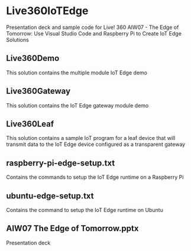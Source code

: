 # Live360IoTEdge
Presentation deck and sample code for Live! 360 AIW07 - The Edge of Tomorrow: Use Visual Studio Code and Raspberry Pi to Create IoT Edge Solutions

## Live360Demo
This solution contains the multiple module IoT Edge demo

## Live360Gateway
This solution contains the IoT Edge gateway module demo

## Live360Leaf
This solution contains a sample IoT program for a leaf device that will transmit data to the IoT Edge device configured as a transparent gateway

## raspberry-pi-edge-setup.txt
Contains the commands to setup the IoT Edge runtime on a Raspberry Pi

## ubuntu-edge-setup.txt
Contains the command to setup the IoT Edge runtime on Ubuntu

## AIW07 The Edge of Tomorrow.pptx
Presentation deck

